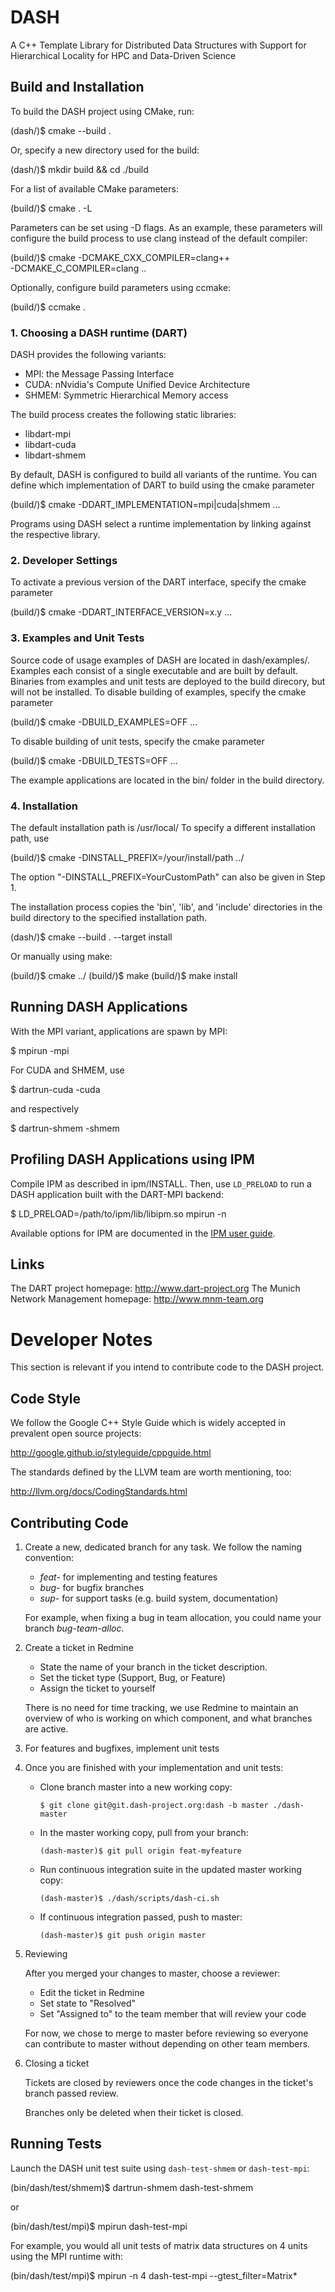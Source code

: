 DASH
====

A C++ Template Library for Distributed Data Structures with Support
for Hierarchical Locality for HPC and Data-Driven Science

Build and Installation
----------------------

To build the DASH project using CMake, run:

  (dash/)$ cmake --build .

Or, specify a new directory used for the build:

  (dash/)$ mkdir build && cd ./build

For a list of available CMake parameters:

  (build/)$ cmake . -L

Parameters can be set using -D flags. As an example, these parameters
will configure the build process to use clang instead of the default
compiler:

  (build/)$ cmake -DCMAKE_CXX_COMPILER=clang++ \
                       -DCMAKE_C_COMPILER=clang ..

Optionally, configure build parameters using ccmake:

  (build/)$ ccmake .

### 1. Choosing a DASH runtime (DART)

DASH provides the following variants:

  - MPI: the Message Passing Interface
  - CUDA: nNvidia's Compute Unified Device Architecture
  - SHMEM: Symmetric Hierarchical Memory access

The build process creates the following static libraries:

  - libdart-mpi
  - libdart-cuda
  - libdart-shmem

By default, DASH is configured to build all variants of the runtime.
You can define which implementation of DART to build using the cmake
parameter

  (build/)$ cmake -DDART_IMPLEMENTATION=mpi|cuda|shmem ...

Programs using DASH select a runtime implementation by linking against the
respective library.

### 2. Developer Settings

To activate a previous version of the DART interface, specify the
cmake parameter

  (build/)$ cmake -DDART_INTERFACE_VERSION=x.y ...

### 3. Examples and Unit Tests

Source code of usage examples of DASH are located in dash/examples/.
Examples each consist of a single executable and are built by default.
Binaries from examples and unit tests are deployed to the build direcory,
but will not be installed.
To disable building of examples, specify the cmake parameter

  (build/)$ cmake -DBUILD_EXAMPLES=OFF ...

To disable building of unit tests, specify the cmake parameter

  (build/)$ cmake -DBUILD_TESTS=OFF ...

The example applications are located in the bin/ folder in the build
directory.

### 4. Installation

The default installation path is /usr/local/
To specify a different installation path, use

  (build/)$ cmake -DINSTALL_PREFIX=/your/install/path ../

The option "-DINSTALL_PREFIX=YourCustomPath" can also be given in Step 1.

The installation process copies the 'bin', 'lib', and 'include' directories
in the build directory to the specified installation path.

  (dash/)$ cmake --build . --target install

Or manually using make:

  (build/)$ cmake <build options> ../
  (build/)$ make
  (build/)$ make install

Running DASH Applications
-------------------------

With the MPI variant, applications are spawn by MPI:

  $ mpirun <app>-mpi

For CUDA and SHMEM, use

  $ dartrun-cuda <app>-cuda

and respectively

  $ dartrun-shmem <app>-shmem

Profiling DASH Applications using IPM
-------------------------------------

Compile IPM as described in ipm/INSTALL. Then, use `LD_PRELOAD` to run a
DASH application built with the DART-MPI backend:

  $ LD_PRELOAD=/path/to/ipm/lib/libipm.so mpirun -n <nproc> <DASH executable>

Available options for IPM are documented in the
[IPM user guide](http://ipm-hpc.org/docs/user.php).

Links
-----

The DART project homepage: http://www.dart-project.org
The Munich Network Management homepage: http://www.mnm-team.org

Developer Notes
===============

This section is relevant if you intend to contribute code to the DASH project.

Code Style
----------

We follow the Google C++ Style Guide which is widely accepted in prevalent
open source projects:

http://google.github.io/styleguide/cppguide.html

The standards defined by the LLVM team are worth mentioning, too:

http://llvm.org/docs/CodingStandards.html

Contributing Code
-----------------

1. Create a new, dedicated branch for any task. We follow the naming
   convention:

    - *feat-<shortname>* for implementing and testing features
    - *bug-<shortname>* for bugfix branches
    - *sup-<shortname>* for support tasks (e.g. build system, documentation)

   For example, when fixing a bug in team allocation, you could name your
   branch *bug-team-alloc*.

2. Create a ticket in Redmine

    - State the name of your branch in the ticket description.
    - Set the ticket type (Support, Bug, or Feature)
    - Assign the ticket to yourself

   There is no need for time tracking, we use Redmine to maintain an overview
   of who is working on which component, and what branches are active.

3. For features and bugfixes, implement unit tests

4. Once you are finished with your implementation and unit tests:

    - Clone branch master into a new working copy:

          $ git clone git@git.dash-project.org:dash -b master ./dash-master

    - In the master working copy, pull from your branch:

          (dash-master)$ git pull origin feat-myfeature

    - Run continuous integration suite in the updated master working copy:

          (dash-master)$ ./dash/scripts/dash-ci.sh

    - If continuous integration passed, push to master:

          (dash-master)$ git push origin master

5. Reviewing

   After you merged your changes to master, choose a reviewer:

    - Edit the ticket in Redmine
    - Set state to "Resolved"
    - Set "Assigned to" to the team member that will review your code

   For now, we chose to merge to master before reviewing so everyone can
   contribute to master without depending on other team members.

6. Closing a ticket

   Tickets are closed by reviewers once the code changes in the ticket's
   branch passed review.

   Branches only be deleted when their ticket is closed.


Running Tests
-------------

Launch the DASH unit test suite using <code>dash-test-shmem</code> or
<code>dash-test-mpi</code>:

  (bin/dash/test/shmem)$ dartrun-shmem <dartrun options> dash-test-shmem <gtest options>

or

  (bin/dash/test/mpi)$ mpirun <MPI options> dash-test-mpi <gtest options>

For example, you would all unit tests of matrix data structures on 4 units
using the MPI runtime with:

  (bin/dash/test/mpi)$ mpirun -n 4 dash-test-mpi --gtest_filter=Matrix*

